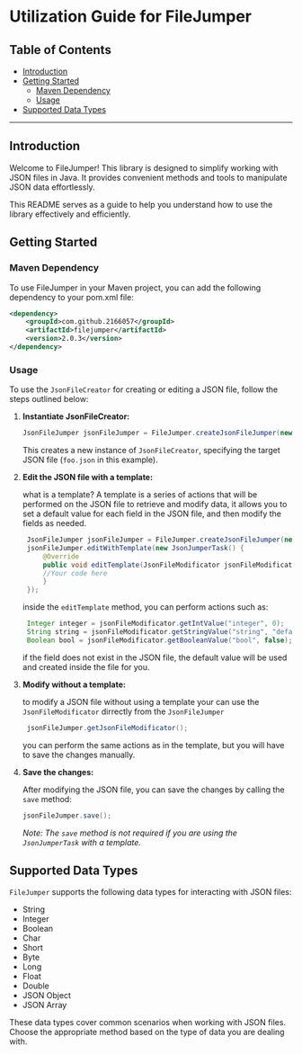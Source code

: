 # Utilization Guide for FileJumper

## Table of Contents
- [Introduction](#introduction)
- [Getting Started](#getting-started)
   - [Maven Dependency](#maven-dependency)
   - [Usage](#usage)
- [Supported Data Types](#supported-data-types)

---

## Introduction

Welcome to FileJumper! This library is designed to simplify working with JSON files in Java. It provides convenient methods and tools to manipulate JSON data effortlessly.

This README serves as a guide to help you understand how to use the library effectively and efficiently.

## Getting Started

### Maven Dependency

To use FileJumper in your Maven project, you can add the following dependency to your pom.xml file:

```xml
<dependency>
    <groupId>com.github.2166057</groupId>
    <artifactId>filejumper</artifactId>
    <version>2.0.3</version>
</dependency>
```

### Usage

To use the `JsonFileCreator` for creating or editing a JSON file, follow the steps outlined below:

1. **Instantiate JsonFileCreator:**
    ```java
    JsonFileJumper jsonFileJumper = FileJumper.createJsonFileJumper(new File("foo.json"));
    ```
   This creates a new instance of `JsonFileCreator`, specifying the target JSON file (`foo.json` in this example).  


2. **Edit the JSON file with a template:**

   what is a template? A template is a series of actions that will be performed on the JSON file to retrieve and modify data, it allows you to set a default value for each field in the JSON file, and then modify the fields as needed.

   ```java
    JsonFileJumper jsonFileJumper = FileJumper.createJsonFileJumper(new File("foo.json"));
    jsonFileJumper.editWithTemplate(new JsonJumperTask() {
        @Override
        public void editTemplate(JsonFileModificator jsonFileModificator) {
        //Your code here
        }
    });
    ```

   inside the `editTemplate` method, you can perform actions such as:

   ```java
    Integer integer = jsonFileModificator.getIntValue("integer", 0);
    String string = jsonFileModificator.getStringValue("string", "default");
    Boolean bool = jsonFileModificator.getBooleanValue("bool", false);
    ```
   
   if the field does not exist in the JSON file, the default value will be used and created inside the file for you.


3. **Modify without a template:**
 
   to modify a JSON file without using a template your can use the `JsonFileModificator` dirrectly from the `JsonFileJumper`

    ```java
     jsonFileJumper.getJsonFileModificator(); 
     ```
   
   you can perform the same actions as in the template, but you will have to save the changes manually.  


4. **Save the changes:**

   After modifying the JSON file, you can save the changes by calling the `save` method:

    ```java
    jsonFileJumper.save();
    ```
   
    _Note: The `save` method is not required if you are using the `JsonJumperTask` with a template._
## Supported Data Types

`FileJumper` supports the following data types for interacting with JSON files:

- String
- Integer
- Boolean
- Char
- Short
- Byte
- Long
- Float
- Double
- JSON Object
- JSON Array

These data types cover common scenarios when working with JSON files. Choose the appropriate method based on the type of data you are dealing with.

